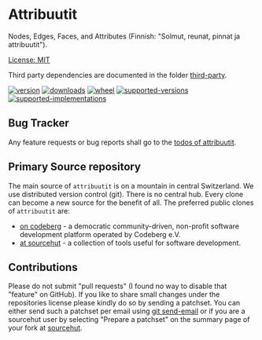 # Attribuutit

Nodes, Edges, Faces, and Attributes (Finnish: "Solmut, reunat, pinnat ja attribuutit").

[License: MIT](https://git.sr.ht/~sthagen/attribuutit/tree/default/item/LICENSE)

Third party dependencies are documented in the folder [third-party](third-party/README.md).

[![version](https://img.shields.io/pypi/v/attribuutit.svg?style=flat)](https://pypi.python.org/pypi/attribuutit/)
[![downloads](https://pepy.tech/badge/attribuutit/month)](https://pepy.tech/project/attribuutit)
[![wheel](https://img.shields.io/pypi/wheel/attribuutit.svg?style=flat)](https://pypi.python.org/pypi/attribuutit/)
[![supported-versions](https://img.shields.io/pypi/pyversions/attribuutit.svg?style=flat)](https://pypi.python.org/pypi/attribuutit/)
[![supported-implementations](https://img.shields.io/pypi/implementation/attribuutit.svg?style=flat)](https://pypi.python.org/pypi/attribuutit/)

## Bug Tracker

Any feature requests or bug reports shall go to the [todos of attribuutit](https://todo.sr.ht/~sthagen/attribuutit).

## Primary Source repository

The main source of `attribuutit` is on a mountain in central Switzerland.
We use distributed version control (git).
There is no central hub.
Every clone can become a new source for the benefit of all.
The preferred public clones of `attribuutit` are:

* [on codeberg](https://codeberg.org/sthagen/attribuutit) - a democratic community-driven, non-profit software development platform operated by Codeberg e.V.
* [at sourcehut](https://git.sr.ht/~sthagen/attribuutit) - a collection of tools useful for software development.

## Contributions

Please do not submit "pull requests" (I found no way to disable that "feature" on GitHub).
If you like to share small changes under the repositories license please kindly do so by sending a patchset.
You can either send such a patchset per email using [git send-email](https://git-send-email.io) or 
if you are a sourcehut user by selecting "Prepare a patchset" on the summary page of your fork at [sourcehut](https://git.sr.ht/).
